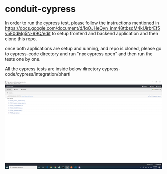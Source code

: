 # conduit-cypress

In order to run the cypress test, please follow the instructions mentioned in https://docs.google.com/document/d/1qOJHeQyn_inm48ttbsdM4kUirbrEf5v5E0dMg5N-99Q/edit to setup frontend and backend application and then clone this repo.

once both applications are setup and running, and repo is cloned, please go to cypress-code directory and run "npx cypress open" and then run the tests one by one.

All the cypress tests are inside below directory
cypress-code/cypress/integration/bharti

![Screenshot](cypress-code/images/snapshot1.png)

